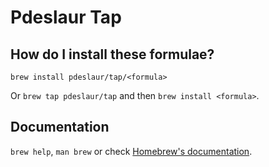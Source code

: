 # Pdeslaur Tap

## How do I install these formulae?

`brew install pdeslaur/tap/<formula>`

Or `brew tap pdeslaur/tap` and then `brew install <formula>`.

## Documentation

`brew help`, `man brew` or check [Homebrew's documentation](https://docs.brew.sh).
